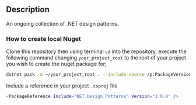 ## Description

An ongoing collection of .NET design patterns.

### How to create local Nuget

Clone this repository then using terminal `cd` into the repository, execute the following command changing `your_project_root` to the root of your project you wish to create the nuget package for;

```sh
dotnet pack -o ~/your_project_root . --include-source /p:PackageVersion=1.0.0
```

Include a reference in your project `.csproj` file
```sh
<PackageReference Include="NET.Design_Patterns" Version="1.0.0" />
```
